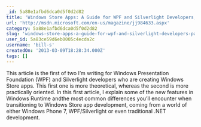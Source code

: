 ```yaml
---
_id: 5a88e1afbd6dca0d5f0d2d82
title: 'Windows Store Apps: A Guide for WPF and Silverlight Developers, Part 1'
url: 'http://msdn.microsoft.com/en-us/magazine/jj984633.aspx'
category: 5a88e1afbd6dca0d5f0d2d82
slug: 'windows-store-apps-a-guide-for-wpf-and-silverlight-developers-part-1'
user_id: 5a83ce59d6eb0005c4ecda2c
username: 'bill-s'
createdOn: '2013-03-09T18:28:34.000Z'
tags: []
---
```


This article is the first of two I’m writing for Windows Presentation Foundation (WPF) and Silverlight developers who are creating Windows Store apps. This first one is more theoretical, whereas the second is more practically oriented. In this first article, I explain some of the new features in Windows Runtime andthe most common differences you’ll encounter when transitioning to Windows Store app development, coming from a world of either Windows Phone 7, WPF/Silverlight or even traditional .NET development.
